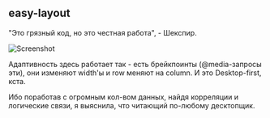 ## easy-layout

"Это грязный код, но это честная работа", - Шекспир.

![Screenshot](https://sun9-21.userapi.com/Ty8vHzu0oBGdNf8GzqhcH7qYzpS6JkE0XeEBhQ/mApx8InNwOo.jpg)

Адаптивность здесь работает так - есть брейкпоинты (@media-запросы эти), они изменяют width'ы и row меняют на column.
И это Desktop-first, кста. 

Ибо поработав с огромным кол-вом данных, 
найдя корреляции и логические связи,
я выяснила, что читающий по-любому десктопщик.
